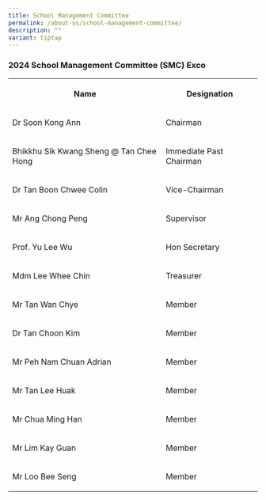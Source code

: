 ```yaml
---
title: School Management Committee
permalink: /about-us/school-management-committee/
description: ""
variant: tiptap
---
```

<h3>2024 School Management Committee (SMC) Exco</h3><table><tbody><tr><th rowspan="1" colspan="1"><p>Name</p></th><th rowspan="1" colspan="1"><p>Designation</p></th></tr><tr><td rowspan="1" colspan="1"><p>Dr Soon Kong Ann</p></td><td rowspan="1" colspan="1"><p>Chairman</p></td></tr><tr><td rowspan="1" colspan="1"><p>Bhikkhu Sik Kwang Sheng @ Tan Chee Hong</p></td><td rowspan="1" colspan="1"><p>Immediate Past Chairman</p></td></tr><tr><td rowspan="1" colspan="1"><p>Dr Tan Boon Chwee Colin</p></td><td rowspan="1" colspan="1"><p>Vice-Chairman</p></td></tr><tr><td rowspan="1" colspan="1"><p>Mr Ang Chong Peng</p></td><td rowspan="1" colspan="1"><p>Supervisor</p></td></tr><tr><td rowspan="1" colspan="1"><p>Prof. Yu Lee Wu</p></td><td rowspan="1" colspan="1"><p>Hon Secretary</p></td></tr><tr><td rowspan="1" colspan="1"><p>Mdm Lee Whee Chin</p></td><td rowspan="1" colspan="1"><p>Treasurer</p></td></tr><tr><td rowspan="1" colspan="1"><p>Mr Tan Wan Chye</p></td><td rowspan="1" colspan="1"><p>Member</p></td></tr><tr><td rowspan="1" colspan="1"><p>Dr Tan Choon Kim</p></td><td rowspan="1" colspan="1"><p>Member</p></td></tr><tr><td rowspan="1" colspan="1"><p>Mr Peh Nam Chuan Adrian</p></td><td rowspan="1" colspan="1"><p>Member</p></td></tr><tr><td rowspan="1" colspan="1"><p>Mr Tan Lee Huak</p></td><td rowspan="1" colspan="1"><p>Member</p></td></tr><tr><td rowspan="1" colspan="1"><p>Mr Chua Ming Han</p></td><td rowspan="1" colspan="1"><p>Member</p></td></tr><tr><td rowspan="1" colspan="1"><p>Mr Lim Kay Guan</p></td><td rowspan="1" colspan="1"><p>Member</p></td></tr><tr><td rowspan="1" colspan="1"><p>Mr Loo Bee Seng</p></td><td rowspan="1" colspan="1"><p>Member</p></td></tr></tbody></table><p></p>